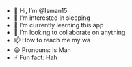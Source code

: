 - 👋 Hi, I’m @Isman15
- 👀 I’m interested in sleeping
- 🌱 I’m currently learning this app
- 💞️ I’m looking to collaborate on anything
- 📫 How to reach me my wa
- 😄 Pronouns: Is Man
- ⚡ Fun fact: Hah

<!---
Isman15/Isman15 is a ✨ special ✨ repository because its `README.md` (this file) appears on your GitHub profile.
You can click the Preview link to take a look at your changes.
--->
